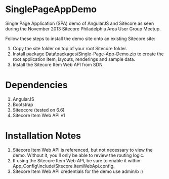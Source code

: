 SinglePageAppDemo
=================
Single Page Application (SPA) demo of AngularJS and Sitecore as seen during the November 2013 Sitecore Philadelphia Area User Group Meetup.

Follow these steps to install the demo site onto an existing Sitecore site:

1. Copy the site folder on top of your root Sitecore folder. 
2. Install package Data\packages\Single-Page-App-Demo.zip to create the root application item, layouts, renderings and sample data.
3. Install the Sitecore Item Web API from SDN

Dependencies
============
1. AngularJS
2. Bootstrap
3. Siteocore (tested on 6.6)
4. Sitecore Item Web API v1

Installation Notes
==================
1. Sitecore Item Web API is referenced, but not necessary to view the demo. Without it, you'll only be able to review the routing logic.
2. If using the Sitecore Item Web API, be sure to enable it within App_Config\include\Sitecore.ItemWebApi.config.
3. Sitecore Item Web API credentials for the demo use admin/b :)